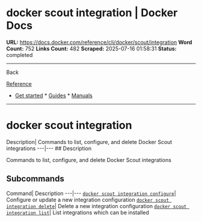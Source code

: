 # docker scout integration | Docker Docs

**URL:** https://docs.docker.com/reference/cli/docker/scout/integration
**Word Count:** 752
**Links Count:** 482
**Scraped:** 2025-07-16 01:58:31
**Status:** completed

---

Back

[Reference](https://docs.docker.com/reference/)

  * [Get started](https://docs.docker.com/get-started/)   * [Guides](https://docs.docker.com/guides/)   * [Manuals](https://docs.docker.com/manuals/)

* * *

# docker scout integration

Description| Commands to list, configure, and delete Docker Scout integrations   ---|---      ## Description

Commands to list, configure, and delete Docker Scout integrations

## Subcommands

Command| Description   ---|---   [`docker scout integration configure`](https://docs.docker.com/reference/cli/docker/scout/integration/configure/)| Configure or update a new integration configuration   [`docker scout integration delete`](https://docs.docker.com/reference/cli/docker/scout/integration/delete/)| Delete a new integration configuration   [`docker scout integration list`](https://docs.docker.com/reference/cli/docker/scout/integration/list/)| List integrations which can be installed
